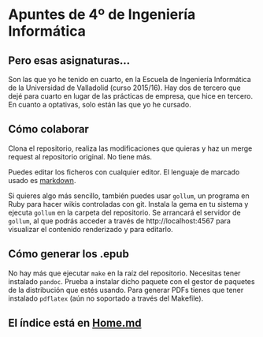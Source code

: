 # Apuntes de 4º de Ingeniería Informática
## Pero esas asignaturas...
Son las que yo he tenido en cuarto, en la Escuela de Ingeniería Informática de la Universidad de Valladolid (curso 2015/16). Hay dos de tercero que dejé para cuarto en lugar de las prácticas de empresa, que hice en tercero. En cuanto a optativas, solo están las que yo he cursado.

## Cómo colaborar
Clona el repositorio, realiza las modificaciones que quieras y haz un merge request al repositorio original. No tiene más.

Puedes editar los ficheros con cualquier editor. El lenguaje de marcado usado es [markdown](https://daringfireball.net/projects/markdown/basics).

Si quieres algo más sencillo, también puedes usar `gollum`, un programa en Ruby para hacer wikis controladas con git. Instala la gema en tu sistema y ejecuta `gollum` en la carpeta del repositorio. Se arrancará el servidor de `gollum`, al que podrás acceder a través de http://localhost:4567 para visualizar el contenido renderizado y para editarlo.

## Cómo generar los .epub
No hay más que ejecutar `make` en la raíz del repositorio. Necesitas tener instalado `pandoc`. Prueba a instalar dicho paquete con el gestor de paquetes de la distribución que estés usando. Para generar PDFs tienes que tener instalado `pdflatex` (aún no soportado a través del Makefile).

## El índice está en [Home.md](/Home)
